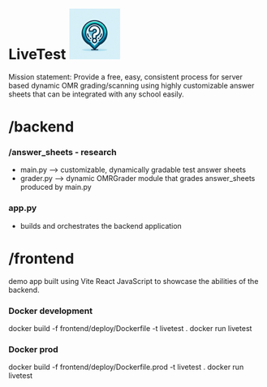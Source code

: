 # LiveTest  <img src="frontend/app/src/assets/LiveTestLogo.png" alt="LiveTestLogo" width="100" height="100">
Mission statement: Provide a free, easy, consistent process for server based dynamic OMR grading/scanning using highly customizable answer sheets that can be integrated with any school easily. 

# /backend
### /answer_sheets  - research
  - main.py --> customizable, dynamically gradable test answer sheets
  - grader.py --> dynamic OMRGrader module that grades answer_sheets produced by main.py

### app.py   
  - builds and orchestrates the backend application
        
        
# /frontend 
  demo app built using Vite React JavaScript to showcase the abilities of the backend. 

### Docker development
  docker build -f frontend/deploy/Dockerfile -t livetest .
  docker run livetest

### Docker prod
  docker build -f frontend/deploy/Dockerfile.prod -t livetest .
  docker run livetest